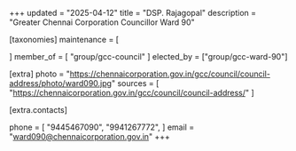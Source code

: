 +++
updated = "2025-04-12"
title = "DSP. Rajagopal"
description = "Greater Chennai Corporation Councillor Ward 90"

[taxonomies]
maintenance = [

]
member_of = [
    "group/gcc-council"
]
elected_by = ["group/gcc-ward-90"]

[extra]
photo = "https://chennaicorporation.gov.in/gcc/council/council-address/photo/ward090.jpg"
sources = [
    "https://chennaicorporation.gov.in/gcc/council/council-address/"
]

[extra.contacts]

phone = [
    "9445467090",
    "9941267772",
    ]
email = "ward090@chennaicorporation.gov.in"
+++